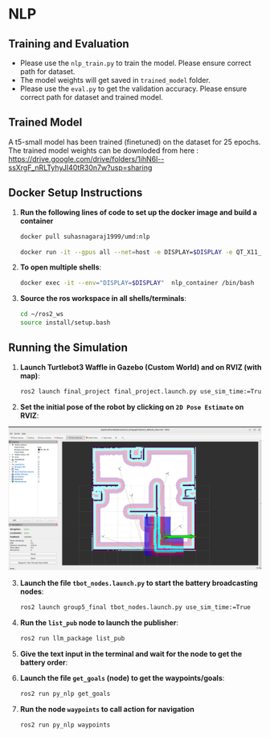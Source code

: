 # NLP

## Training and Evaluation

- Please use the `nlp_train.py` to train the model. Please ensure correct path for dataset.
- The model weights will get saved in `trained_model` folder.
- Please use the `eval.py` to get the validation accuracy. Please ensure correct path for dataset and trained model.

## Trained Model
A t5-small model has been trained (finetuned) on the dataset for 25 epochs. The trained model weights can be downloded from here : https://drive.google.com/drive/folders/1ihN6l--ssXrgF_nRLTyhyJI40tR30n7w?usp=sharing

## Docker Setup Instructions

1. **Run the following lines of code to set up the docker image and build a container**
   ```bash
   docker pull suhasnagaraj1999/umd:nlp 
   ```
   ```bash
   docker run -it --gpus all --net=host -e DISPLAY=$DISPLAY -e QT_X11_NO_MITSHM=1 -v /tmp/.X11-unix:/tmp/.X11-unix --name nlp_container suhasnagaraj1999/umd:nlp
   ```
2. **To open multiple shells**:
   ```bash
   docker exec -it --env="DISPLAY=$DISPLAY"  nlp_container /bin/bash
   ```
4. **Source the ros workspace in all shells/terminals**:
   ```bash
   cd ~/ros2_ws
   source install/setup.bash
   ```
   
## Running the Simulation

1. **Launch Turtlebot3 Waffle in Gazebo (Custom World) and on RVIZ (with map)**:
   ```bash
   ros2 launch final_project final_project.launch.py use_sim_time:=True
   ```
   
2. **Set the initial pose of the robot by clicking on `2D Pose Estimate` on RVIZ**:

![alt text](https://github.com/suhasnagaraj99/Autonomous-Mobile-Robot-Navigation/blob/main/initial_pose.png?raw=false)
   
3. **Launch the file `tbot_nodes.launch.py` to start the battery broadcasting nodes**:
   ```bash
   ros2 launch group5_final tbot_nodes.launch.py use_sim_time:=True
   ```

4. **Run the `list_pub` node to launch the publisher**:
   ```bash
   ros2 run llm_package list_pub 
   ```
   
5. **Give the text input in the terminal and wait for the node to get the battery order**:
   
6. **Launch the file `get_goals` (node) to get the waypoints/goals**:
   ```bash
   ros2 run py_nlp get_goals
   ```

7. **Run the node `waypoints` to call action for navigation**
   ```bash
   ros2 run py_nlp waypoints
   ``` 
